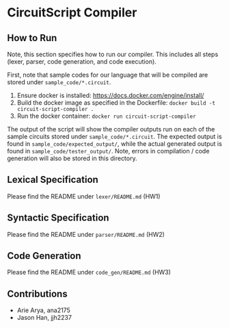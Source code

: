 # CircuitScript Compiler

## How to Run

Note, this section specifies how to run our compiler. This includes all steps (lexer, parser, code generation, and code execution).

First, note that sample codes for our language that will be compiled are stored under `sample_code/*.circuit`.

1. Ensure docker is installed: https://docs.docker.com/engine/install/
2. Build the docker image as specified in the Dockerfile: `docker build -t circuit-script-compiler .`
3. Run the docker container: `docker run circuit-script-compiler`

The output of the script will show the compiler outputs run on each of the sample circuits stored under `sample_code/*.circuit`. The expected output is found in `sample_code/expected_output/`, while the actual generated output is found in `sample_code/tester_output/`. Note, errors in compilation / code generation will also be stored in this directory.

## Lexical Specification

Please find the README under `lexer/README.md` (HW1)

## Syntactic Specification

Please find the README under `parser/README.md` (HW2)

## Code Generation

Please find the README under `code_gen/README.md` (HW3)

## Contributions

-   Arie Arya, ana2175
-   Jason Han, jjh2237
